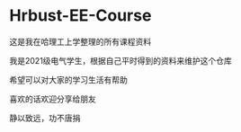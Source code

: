 # Hrbust-EE-Course
这是我在哈理工上学整理的所有课程资料

我是2021级电气学生，根据自己平时得到的资料来维护这个仓库

希望可以对大家的学习生活有帮助

喜欢的话欢迎分享给朋友

静以致远，功不唐捐
